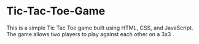 # Tic-Tac-Toe-Game
This is a simple Tic Tac Toe game built using HTML, CSS, and JavaScript. The game allows two players to play against each other on a 3x3 .
